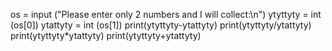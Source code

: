 os = input ("Please enter only 2 numbers and I will collect:\n")
ytyttyty = int (os[0])
ytattyty = int (os[1])
print(ytyttyty-ytattyty)
print(ytyttyty/ytattyty)
print(ytyttyty*ytattyty)
print(ytyttyty+ytattyty)

